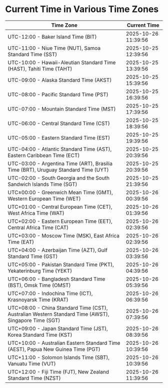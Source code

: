 # Current Time in Various Time Zones

| Time Zone | Current Time |
|-----------|--------------|
| UTC-12:00 - Baker Island Time (BIT) | 2025-10-26 11:39:56 |
| UTC-11:00 - Niue Time (NUT), Samoa Standard Time (SST) | 2025-10-25 12:39:56 |
| UTC-10:00 - Hawaii-Aleutian Standard Time (HAST), Tahiti Time (TAHT) | 2025-10-25 13:39:56 |
| UTC-09:00 - Alaska Standard Time (AKST) | 2025-10-25 15:39:56 |
| UTC-08:00 - Pacific Standard Time (PST) | 2025-10-25 16:39:56 |
| UTC-07:00 - Mountain Standard Time (MST) | 2025-10-25 17:39:56 |
| UTC-06:00 - Central Standard Time (CST) | 2025-10-25 18:39:56 |
| UTC-05:00 - Eastern Standard Time (EST) | 2025-10-25 19:39:56 |
| UTC-04:00 - Atlantic Standard Time (AST), Eastern Caribbean Time (ECT) | 2025-10-25 20:39:56 |
| UTC-03:00 - Argentina Time (ART), Brasília Time (BRT), Uruguay Standard Time (UYT) | 2025-10-25 20:39:56 |
| UTC-02:00 - South Georgia and the South Sandwich Islands Time (SGT) | 2025-10-25 21:39:56 |
| UTC±00:00 - Greenwich Mean Time (GMT), Western European Time (WET) | 2025-10-26 00:39:56 |
| UTC+01:00 - Central European Time (CET), West Africa Time (WAT) | 2025-10-26 01:39:56 |
| UTC+02:00 - Eastern European Time (EET), Central Africa Time (CAT) | 2025-10-26 02:39:56 |
| UTC+03:00 - Moscow Time (MSK), East Africa Time (EAT) | 2025-10-26 02:39:56 |
| UTC+04:00 - Azerbaijan Time (AZT), Gulf Standard Time (GST) | 2025-10-26 03:39:56 |
| UTC+05:00 - Pakistan Standard Time (PKT), Yekaterinburg Time (YEKT) | 2025-10-26 04:39:56 |
| UTC+06:00 - Bangladesh Standard Time (BST), Omsk Time (OMST) | 2025-10-26 05:39:56 |
| UTC+07:00 - Indochina Time (ICT), Krasnoyarsk Time (KRAT) | 2025-10-26 06:39:56 |
| UTC+08:00 - China Standard Time (CST), Australian Western Standard Time (AWST), Singapore Time (SGT) | 2025-10-26 07:39:56 |
| UTC+09:00 - Japan Standard Time (JST), Korea Standard Time (KST) | 2025-10-26 08:39:56 |
| UTC+10:00 - Australian Eastern Standard Time (AEST), Papua New Guinea Time (PGT) | 2025-10-26 10:39:56 |
| UTC+11:00 - Solomon Islands Time (SBT), Vanuatu Time (VUT) | 2025-10-26 10:39:56 |
| UTC+12:00 - Fiji Time (FJT), New Zealand Standard Time (NZST) | 2025-10-26 11:39:56 |
